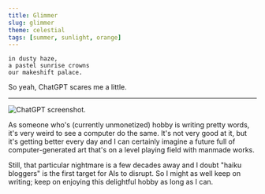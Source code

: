 ```yaml
---
title: Glimmer
slug: glimmer
theme: celestial
tags: [summer, sunlight, orange]
---
```


```
in dusty haze,
a pastel sunrise crowns
our makeshift palace.
```

So yeah, ChatGPT scares me a little.

<!--more-->

---

![ChatGPT screenshot.](/images/2023-05-31-chatgpt.png)

As someone who's (currently unmonetized) hobby is writing pretty words, it's very weird to see a computer do the same.
It's not very good at it, but it's getting better every day and I can certainly imagine a future full of computer-generated art that's on a level playing field with manmade works.

Still, that particular nightmare is a few decades away and I doubt "haiku bloggers" is the first target for AIs to disrupt. 
So I might as well keep on writing; keep on enjoying this delightful hobby as long as I can.

